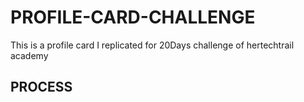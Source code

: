 # PROFILE-CARD-CHALLENGE
This is a profile card I replicated for 20Days challenge of hertechtrail academy



## PROCESS
